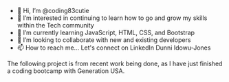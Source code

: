 - 👋 Hi, I’m @coding83cutie
- 👀 I’m interested in continuing to learn how to go and grow my skills within the Tech community
- 🌱 I’m currently learning JavaScript, HTML, CSS, and Bootstrap
- 💞️ I’m looking to collaborate with new and existing developers
- 📫 How to reach me... Let's connect on LinkedIn Dunni Idowu-Jones

The following project is from recent work being done, as I have just finished a coding bootcamp with Generation USA.

<!---
coding83cutie/coding83cutie is a ✨ special ✨ repository because its `README.md` (this file) appears on your GitHub profile.
You can click the Preview link to take a look at your changes.
--->
